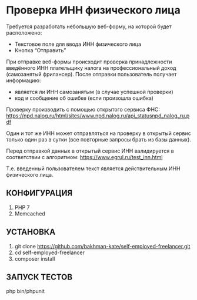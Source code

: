 # Проверка ИНН физического лица

Требуется разработать небольшую веб-форму, на которой будет расположено:
- Текстовое поле для ввода ИНН физического лица
- Кнопка “Отправить”

При отправке веб-формы происходит проверка принадлежности введённого ИНН плательщику налога на профессиональный доход (самозанятый фрилансер). После отправки пользователь получает информацию:
- является ли ИНН самозанятым (в случае успешной проверки)
- код и сообщение об ошибке (если произошла ошибка)

Проверку производить с помощью открытого сервиса ФНС:
https://npd.nalog.ru/html/sites/www.npd.nalog.ru/api_statusnpd_nalog_ru.pdf

Один и тот же ИНН может отправляться на проверку в открытый сервис только один раз в сутки (все повторные запросы брать из базы данных).

Перед отправкой данных в открытый сервис ИНН валидируется в соответствии с алгоритмом:
https://www.egrul.ru/test_inn.html

Т.е. введенный пользователем текст является действительным ИНН физического лица.

## КОНФИГУРАЦИЯ
1. PHP 7
2. Memcached

## УСТАНОВКА
1. git clone https://github.com/bakhman-kate/self-employed-freelancer.git
2. cd self-employed-freelancer
3. composer install

## ЗАПУСК ТЕСТОВ
php bin/phpunit